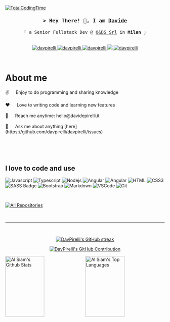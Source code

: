 [![TotalCodingTime](https://wakatime.com/badge/user/70c50581-bca5-4b05-8f54-f56144fb66b6.svg?style=for-the-badge)](https://wakatime.com/@70c50581-bca5-4b05-8f54-f56144fb66b6)
<!-- Intro  -->
<h3 align="center">
        <samp>&gt; Hey There! 👋, I am
                <b><a target="_blank" href="https://davidepirelli.it">Davide</a></b>
        </samp>
</h3>


<p align="center"> 
  <samp>
    「 a Senior Fullstack Dev @ <a href="https://oeds.it" target="_BLANK">O&DS Srl</a> in <b>Milan</b> 」
    <br>
    <br>
  </samp>
</p>

<p align="center">
 <a href="https://davidepirelli.it" target="blank">
  <img src="https://img.shields.io/badge/Website-DC143C?style=for-the-badge&logo=medium&logoColor=white" alt="davpirelli" />
 </a>
 <a href="https://linkedin.com/in/davidepirelli" target="_blank">
  <img src="https://img.shields.io/badge/LinkedIn-0077B5?style=for-the-badge&logo=linkedin&logoColor=white" alt="davpirelli"/>
 </a>
 <a href="https://profile.codersrank.io/user/davpirelli" target="_blank">
  <img src="https://img.shields.io/badge/CodersRank-0A0A0A?style=for-the-badge&logo=codersrank&logoColor=white" alt="davpirelli" />
 </a>
 <a href="https://twitter.com/davpirelli" target="_blank">
  <img src="https://img.shields.io/badge/Twitter-1DA1F2?style=for-the-badge&logo=twitter&logoColor=white" />
 </a>
 <a href="https://instagram.com/davpirelli" target="_blank">
  <img src="https://img.shields.io/badge/Instagram-fe4164?style=for-the-badge&logo=instagram&logoColor=white" alt="davpirelli" />
 </a>
</p>
<br />

<!-- About Section -->
 # About me
 
<p>  
 ✌️ &emsp; Enjoy to do programming and sharing knowledge <br/><br/>
 ❤️ &emsp; Love to writing code and learning new features<br/><br/>
 📧 &emsp; Reach me anytime: hello@davidepirelli.it<br/><br/>
 💬 &emsp; Ask me about anything [here](https://github.com/davpirelli/davpirelli/issues)
</p>

<br/>
<br/>
<br/>

## I love to code and use

![Javascript](https://img.shields.io/badge/Javascript-F0DB4F?style=for-the-badge&labelColor=black&logo=javascript&logoColor=F0DB4F)
![Typescript](https://img.shields.io/badge/Typescript-007acc?style=for-the-badge&labelColor=black&logo=typescript&logoColor=007acc)
![Nodejs](https://img.shields.io/badge/Nodejs-3C873A?style=for-the-badge&labelColor=black&logo=node.js&logoColor=3C873A)
![Angular](https://img.shields.io/badge/Angular-E34F26?style=for-the-badge&logo=angular&logoColor=white)
![Angular](https://img.shields.io/badge/Laravel-E34F26?style=for-the-badge&logo=laravel&logoColor=white)
![HTML](https://img.shields.io/badge/HTML5-E34F26?style=for-the-badge&logo=html5&logoColor=white)
![CSS3](https://img.shields.io/badge/CSS3-1572B6?style=for-the-badge&logo=css3&logoColor=white)
![SASS Badge](https://img.shields.io/badge/Sass-CC6699?style=for-the-badge&logo=sass&logoColor=white)
![Bootstrap](https://img.shields.io/badge/Bootstrap-563D7C?style=for-the-badge&logo=bootstrap&logoColor=white)
![Markdown](https://img.shields.io/badge/Markdown-000000?style=for-the-badge&logo=markdown&logoColor=white)
![VSCode](https://img.shields.io/badge/Visual_Studio-0078d7?style=for-the-badge&logo=visual%20studio&logoColor=white)
![Git](https://img.shields.io/badge/Git-F05032?style=for-the-badge&logo=git&logoColor=white)

<br/>

<p align="left">
  <a href="https://github.com/davpirelli?tab=repositories" target="_blank"><img alt="All Repositories" title="All Repositories" src="https://img.shields.io/badge/-All%20Repos-2962FF?style=for-the-badge&logo=koding&logoColor=white"/></a>
</p>

<br/>
<hr/>
<br/>

<p align="center">
  <a href="https://github.com/davpirelli">
    <img src="https://github-readme-streak-stats.herokuapp.com/?user=davpirelli&theme=vue" alt="DavPirelli's GitHub streak"/>
  </a>
</p>

<p align="center">
  <a href="https://github.com/davpirelli">
    <img src="https://github-profile-summary-cards.vercel.app/api/cards/profile-details?username=davpirelli&theme=vue" alt="DavPirelli's GitHub Contribution"/>
  </a>
</p>

<a> 
    <a href="https://github.com/davpirelli"><img alt="Al Siam's Github Stats" src="https://denvercoder1-github-readme-stats.vercel.app/api?username=davpirelli&theme=vue" height="192px" width="49.5%"/></a>
  <a href="https://github.com/davpirelli"><img alt="Al Siam's Top Languages" src="https://denvercoder1-github-readme-stats.vercel.app/api/top-langs/?username=davpirelli&langs_count=8&layout=compact&theme=vue" height="192px" width="49.5%"/></a>
  <br/>
</a>

